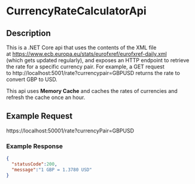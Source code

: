 # CurrencyRateCalculatorApi

## Description
This is a .NET Core api that uses the contents of the XML file at https://www.ecb.europa.eu/stats/eurofxref/eurofxref-daily.xml     
(which gets updated regularly), and exposes an HTTP endpoint to retrieve the rate for a specific currency pair. For example, a GET request to http://localhost:5001/rate?currencypair=GBPUSD returns the rate to convert GBP to USD. 

This api uses __Memory Cache__ and caches the rates of currencies and refresh the cache once an hour.

## Example Request
https://localhost:50001/rate?currencyPair=GBPUSD

### Example Response

```json
{
  "statusCode":200,
  "message":"1 GBP = 1.3780 USD"
}
```
